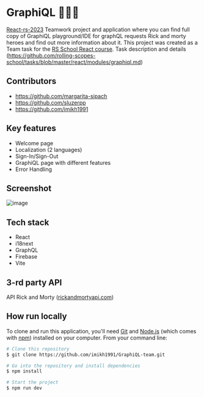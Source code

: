 # GraphiQL 🤖🤖🤖

[React-rs-2023](https://fanciful-cocada-bcd3b2.netlify.app/) Teamwork project and application where you can find full copy of GraphiQL playground/IDE for graphQL requests Rick and morty heroes and find out more information about it. This project was created as a Team task for the [RS School React course](https://rs.school/react/).
Task description and details (https://github.com/rolling-scopes-school/tasks/blob/master/react/modules/graphiql.md)

## Contributors 

- https://github.com/margarita-sipach
- https://github.com/sluzerpp
- https://github.com/imikh1991

## Key features 
- Welcome page
- Localization (2 languages)
- Sign-In/Sign-Out
- GraphiQL page with different features
- Error Handling

## Screenshot 

![image](https://user-images.githubusercontent.com/61283143/242025787-d6f22e27-549f-49c0-bb36-b05c2455bcd6.png)

## Tech stack 

- React
- i18next
- GraphQL
- Firebase
- Vite

## 3-rd party API 

API Rick and Morty ([rickandmortyapi.com](https://rickandmortyapi.com/documentation/#get-all-characters))

## How run locally 

To clone and run this application, you'll need [Git](https://git-scm.com) and [Node.js](https://nodejs.org/en/download/) (which comes with [npm](http://npmjs.com)) installed on your computer. From your command line:

```bash
# Clone this repository
$ git clone https://github.com/imikh1991/GraphiQL-team.git

# Go into the repository and install dependencies
$ npm install

# Start the project
$ npm run dev

```
